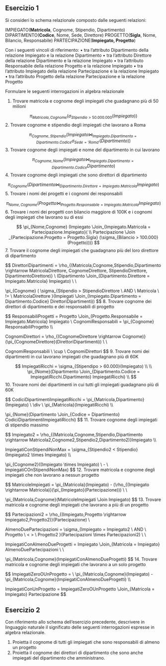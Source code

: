 ## Esercizio 1 

Si consideri lo schema relazionale composto dalle seguenti relazioni:

IMPIEGATO(**Matricola**, Cognome, Stipendio, Dipartimento)
DIPARTIMENTO(**Codice**, Nome, Sede, Direttore)
PROGETTO(**Sigla**, Nome, Bilancio, Responsabile)
PARTECIPAZIONE(**Impiegato, Progetto**)

Con i seguenti vincoli di riferimento:
• tra l’attributo Dipartimento della relazione Impiegato e la relazione Dipartimento
• tra l’attributo Direttore della relazione Dipartimento e la relazione Impiegato
• tra l’attributo Responsabile della relazione Progetto e la relazione Impiegato
• tra l’attributo Impiegato della relazione Partecipazione e la relazione Impiegato
• tra l’attributo Progetto della relazione Partecipazione e la relazione Progetto

Formulare le seguenti interrogazioni in algebra relazionale

1. Trovare matricola e cognome degli impiegati che guadagnano più di 50 milioni

$$
\pi_{Matricola,Cognome}(\sigma_{Stipendio > 50.000.000}(Impiegato))
$$
2. Trovare cognome e stipendio degli impiegati che lavorano a Roma

$$
\pi_{Cognome,Stipendio} ( Impiegato \Join_{Impiegato.Dipartimento = Dipartimento.Codice} \sigma_{Sede = 'Roma'}(Dipartimento))
$$
3.  Trovare cognome degli impiegati e nome del dipartimento in cui lavorano

$$
\pi_{Cognome,Nome}(Impiegato \Join_{Impiegato.Dipartimento = Dipartimento.Codice} Dipartimento)
$$
4. Trovare cognome degli impiegati che sono direttori di dipartimento

$$
\pi_{Cognome}(Dipartimento \Join_{Dipartimento.Direttore = Impiegato.Matricola} Impiegato)
$$
5. Trovare i nomi dei progetti e i cognomi dei responsabili

$$
\pi_{Nome, Cognome} (Progetto \Join_{Progetto.Responsabile = Impiegato.Matricola} Impiegato)
$$
6. Trovare i nomi dei progetti con bilancio maggiore di 100K e i cognomi degli impiegati che lavorano su di essi

$$
\pi_{Nome,Cognome} (Impiegato \Join_{Impiegato.Matricola = Partecipazione.Impiegato}( \\ Partecipazione \Join _{Partecipazione.Progetto = Progetto.Sigla} (\sigma_{Bilancio > 100.000} (Progetto))))
$$
7. Trovare il cognome degli impiegati che guadagnano più del loro direttore di dipartimento

$$
DirettoriDipartimenti = \rho_{(Matricola,Cognome,Stipendio,Dipartimento \rightarrow MatricolaDirettore, CognomeDirettore, StipendioDirettore, DipartimentoDirettore)} \\
(Dipartimento \Join_{Dipartimento.Direttore = Impiegato.Matricola} Impiegato) \\ \\

\pi_{Cognome} ( \sigma_{Stipendio > StipendioDirettore \ AND \ Matricola \ != \ MatricolaDirettore }(Impiegati \Join_{Impiegato.Dipartimento = Dipartimento.Codice} DirettoriDipartimenti))
$$
8. Trovare cognome dei direttori di dipartimento e dei responsabili di progetto

$$
ResponsabiliProgetti = Progetto \Join_{Progetto.Responsabile = Impiegato.Matricola} Impiegato \\
CognomiResponsabili = \pi_{Cognome} ResponsabiliProgetto \\\\

CognomiDirettori = \rho_{(CognomeDirettore \rightarrow Cognome)}(\pi_{CognomeDirettore}(DirettoriDipartimenti)) \\ \\

CognomiResponsabili \ \cup \ CognomiDirettori 
$$
9. Trovare nomi dei dipartimenti in cui lavorano impiegati che guadagnano più di 60K

$$
ImpiegatiRicchi = \sigma_{Stipendipo > 60.000}(Impiegato) \\ \\
\pi_{Nome}(Dipartimento \Join_{Dipartimento.Codice = ImpiegatiRicchi.Dipartimento} ImpiegatiRicchi) \\
$$
10. Trovare nomi dei dipartimenti in cui tutti gli impiegati guadagnano più di 60K

$$
CodiciDipartimentiImpiegatiRicchi = \pi_{Matricola,Dipartimento}(Impiegato) \ \div \  \pi_{Matricola}(ImpiegatiRicchi) \\\\

\pi_{Nome}(Dipartimento \Join_{Codice = Dipartimento} CodiciDipartimentiImpiegatiRicchi)
$$
11. Trovare cognome degli impiegati di stipendio massimo

$$
Impiegato2 = \rho_{(Matricola,Cognome,Stipendio,Dipartimento \rightarrow Matricola2,Cognome2,Stipendio2,Dipartimento2)}Impiegato \\\\

ImpiegatiConStipendiNonMax = \sigma_{Stipendio2 < Stipendio}(Impiegato2 \times Impiegato) \\\\

\pi_{Cognome2}((Impiegato \times Impiegato) \ - \ ImpiegatiCOnStipendiNonMax)
$$
12. Trovare matricola e cognome degli impiegati che non lavorano a nessun progetto

$$
MatricoleImpiegati = \pi_{Matricola}(Impiegato) - (\rho_{(Impiegato \rightarrow Matricola)}(\pi_{Impiegato}(Partecipazione))) \\ \\

\pi_{Matricola,Cognome}(MatricoleImpiegati \Join Impiegato)
$$
13. Trovare matricola e cognome degli impiegati che lavorano a più di un progetto

$$
Partecipazioni2 = \rho_{(Impiegato,Progetto \rightarrow Impiegato2,Progetto2)}(Partecipazione) \\

AlmenoDuePartecipazioni = \sigma_{Impiegato = Impiegato2 \ AND \ Progetto \ < > \ Progetto2 }(Partecipazioni \times Partecipazioni2) \\ \\

ImpiegatiConAlmenoDueProgetti = Impiegato \Join_{Matricola = Impiegato} AlmenoDuePartecipazioni \\ \\

\pi_{Matricola,Cognome}(ImpiegatiConAlmenoDueProgetti)
$$
14. Trovare matricola e cognome degli impiegati che lavorano a un solo progetto

$$
ImpiegatiZeroOUnProgetto = \\ \pi_{Matricola,Cognome}(Impiegato) - \pi_{Matricola,Cognome}(ImpiegatiConAlmenoDueProgetti) \\\\

ImpiegatiConUnProgetto = ImpiegatiZeroOUnProgetto \Join_{Matricola = Impiegato} Partecipazione
$$

## Esercizio 2

Con riferimento allo schema dell’esercizio precedente, descrivere in linguaggio naturale il significato delle seguenti interrogazioni espresse in algebra relazionale.

1. Proietta il cognome di tutti gli impiegati che sono responsabili di almeno un progetto
2. Proietta il cognome dei direttori di dipartimento che sono anche impiegati del dipartimento che amministrano.
